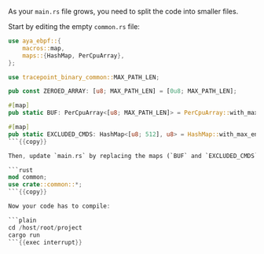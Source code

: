 As your `main.rs` file grows, you need to split the code into smaller files.

Start by editing the empty `common.rs` file:

```rust
use aya_ebpf::{
    macros::map,
    maps::{HashMap, PerCpuArray},
};

use tracepoint_binary_common::MAX_PATH_LEN;

pub const ZEROED_ARRAY: [u8; MAX_PATH_LEN] = [0u8; MAX_PATH_LEN];

#[map]
pub static BUF: PerCpuArray<[u8; MAX_PATH_LEN]> = PerCpuArray::with_max_entries(1, 0);

#[map]
pub static EXCLUDED_CMDS: HashMap<[u8; 512], u8> = HashMap::with_max_entries(10, 0);
```{{copy}}

Then, update `main.rs` by replacing the maps (`BUF` and `EXCLUDED_CMDS`) and the constant (`ZEROED_ARRAY`) with:

```rust
mod common;
use crate::common::*;
```{{copy}}

Now your code has to compile:

```plain
cd /host/root/project
cargo run
```{{exec interrupt}}


